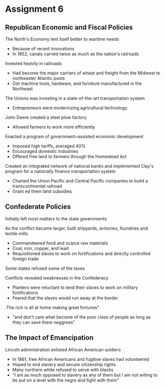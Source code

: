# Assignment 6

## Republican Economic and Fiscal Policies

The North's Economy lent itself better to wartime needs
- Because of recent innovations
- In 1852, canals carried twice as much as the nation's railroads

Invested heavily in railroads
- Had become the major carriers of wheat and freight from the Midwest to northeaster Atlantic posts
- Got machine tools, hardware, and furniture manufactured in the Northeast

The Unions was investing in a state-of-the-art transportation system
- Entrepreneurs were modernizing agricultural technology

John Deere created a steel plow factory
- Allowed farmers to work more efficiently

Enacted a program of government=assisted economic development
- Imposed high tariffs, averaged 40%
- Encouraged domestic industries
- Offered free land to farmers through the Homestead Act

Created an integrated network of national banks and implemented Clay's program
for a nationally finance transportation system
- Charted the Union Pacific and Central Pacific companies to build a
  transcontinental railroad
- Grant ed them land subsidies

## Confederate Policies

Initially left most matters to the state governments

As the conflict became larger, built shipyards, armories, foundries and textile mills
- Commandeered food and scarce raw materials
- Coal, iron, copper, and lead
- Requisitioned slaves to work on fortifications and directly controlled foreign trade

Some states refused some of the taxes

Conflicts revealed weaknesses in the Confederacy
- Planters were reluctant to lend their slaves to work on military fortifications
- Feared that the slaves would run away at the border

:The rich is all at home making great fortunes"
- "and don't care what become of the poor class of people as long as they can
  save there neggroes"

## The Impact of Emancipation

Lincoln administration enlisted African American soldiers
- In 1861, free African Americans and fugitive slaves had volunteered
- Hoped to end slavery and secure citizenship rights
- Many northern white refused to serve with blacks
- "I am as much opposed to slavery as any of them but I am not willing to be
  put on a level with the negro and fight with them"

